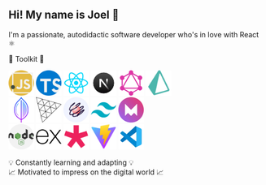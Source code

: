 ## Hi! My name is Joel 👋

I'm a passionate, autodidactic software developer who's in love with React ⚛
  

🚀 Toolkit 🚀

<img class='icon1' alt='js-icon' height='50' width='50' src='/public/js.webp'/> <img class='icon2' alt='js-icon' height='50' width='50' src='/public/ts.webp'/> <img alt='js-icon' height='50' width='50' src='/public/react.webp'/> <img alt='js-icon' height='50' width='50' src='/public/next.webp'/> <img alt='js-icon' height='50' width='50' src='/public/gql.webp'/>  <img alt='js-icon' height='50' width='50' src='/public/prisma.png'/>  
<img alt='js-icon' height='50' width='50' src='/public/mdb.webp'/>  <img alt='js-icon' height='50' width='50' src='/public/Three.webp'/>  <img alt='js-icon' height='50' width='50' src='/public/react-spring.webp'/>  <img alt='js-icon' height='50' width='50' src='/public/tailwindcss.webp'/>  <img alt='js-icon' height='50' width='50' src='/public/motion.webp'/>  
<img alt='js-icon' height='50' width='50' src='/public/nodejs.webp'/>  <img alt='js-icon' height='50' width='50' src='/public/ex.webp'/>  <img alt='js-icon' height='50' width='50' src='/public/p5.png'/>  <img alt='js-icon' height='50' width='50' src='/public/vite.webp'/>  <img alt='js-icon' height='50' width='50' src='/public/vs.webp'/>
  
  
💡 Constantly learning and adapting 💡  
📈 Motivated to impress on the digital world 📈  

